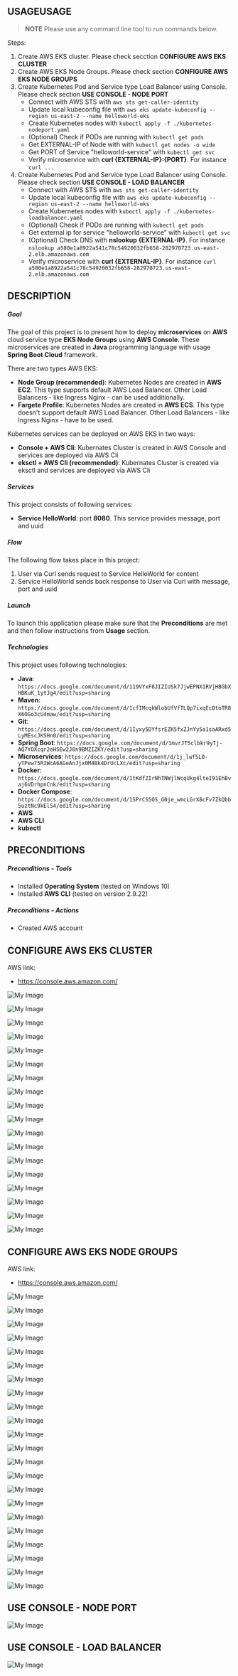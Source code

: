 USAGEUSAGE
-----

> **NOTE** Please use any command line tool to run commands below.

Steps:
1. Create AWS EKS cluster. Please check secction **CONFIGURE AWS EKS CLUSTER**
1. Create AWS EKS Node Groups. Please check section **CONFIGURE AWS EKS NODE GROUPS**
1. Create Kubernetes Pod and Service type Load Balancer using Console. Please check section **USE CONSOLE - NODE PORT**
    * Connect with AWS STS with `aws sts get-caller-identity`
    * Update local kubeconfig file with `aws eks update-kubeconfig --region us-east-2 --name helloworld-eks`
    * Create Kubernetes nodes with `kubectl apply -f ./kubernetes-nodeport.yaml`
    * (Optional) Check if PODs are running with `kubectl get pods`
    * Get EXTERNAL-IP of Node with with `kubectl get nodes -o wide`
    * Get PORT of Service "helloworld-service" with `kubectl get svc`
    * Verify microservice with **curl {EXTERNAL-IP}:{PORT}**. For instance `curl ...`
1. Create Kubernetes Pod and Service type Load Balancer using Console. Please check section **USE CONSOLE - LOAD BALANCER**
    * Connect with AWS STS with `aws sts get-caller-identity`
    * Update local kubeconfig file with `aws eks update-kubeconfig --region us-east-2 --name helloworld-eks`
    * Create Kubernetes nodes with `kubectl apply -f ./kubernetes-loadbalancer.yaml`
    * (Optional) Check if PODs are running with `kubectl get pods`
    * Get external ip for service "helloworld-service" with `kubectl get svc`
    * (Optional) Check DNS with **nslookup {EXTERNAL-IP}**. For instance `nslookup a580e1a8922a541c78c54920032fb658-282970723.us-east-2.elb.amazonaws.com`
    * Verify microservice with **curl {EXTERNAL-IP}**. For instance `curl a580e1a8922a541c78c54920032fb658-282970723.us-east-2.elb.amazonaws.com`


DESCRIPTION
-----------

##### Goal
The goal of this project is to present how to deploy **microservices** on **AWS** cloud service type **EKS Node Groups** using **AWS Console**. These microservices are created in **Java** programming language with usage **Spring Boot Cloud** framework. 

There are two types AWS EKS:
* **Node Group (recommended)**: Kubernetes Nodes are created in **AWS EC2**. This type supports default AWS Load Balancer. Other Load Balancers - like Ingress Nginx - can be used additionally.
* **Fargete Profile**: Kubernetes Nodes are created in **AWS ECS**. This type doesn't support default AWS Load Balancer. Other Load Balancers - like Ingress Nginx - have to be used.

Kubernetes services can be deployed on AWS EKS in two ways:
* **Console + AWS Cli**: Kubernates Cluster is created in AWS Console and services are deployed via AWS Cli
* **eksctl + AWS Cli (recommended)**: Kubernates Cluster is created via eksctl and services are deployed via AWS Cli

##### Services
This project consists of following services:
* **Service HelloWorld**: port **8080**. This service provides message, port and uuid

##### Flow
The following flow takes place in this project:
1. User via Curl sends request to Service HelloWorld for content
1. Service HelloWorld sends back response to User via Curl with message, port and uuid

##### Launch
To launch this application please make sure that the **Preconditions** are met and then follow instructions from **Usage** section.

##### Technologies
This project uses following technologies:
* **Java**: `https://docs.google.com/document/d/119VYxF8JIZIUSk7JjwEPNX1RVjHBGbXHBKuK_1ytJg4/edit?usp=sharing`
* **Maven**: `https://docs.google.com/document/d/1cfIMcqkWlobUfVfTLQp7ixqEcOtoTR8X6OGo3cU4maw/edit?usp=sharing`
* **Git**: `https://docs.google.com/document/d/1Iyxy5DYfsrEZK5fxZJnYy5a1saARxd5LyMEscJKSHn0/edit?usp=sharing`
* **Spring Boot**: `https://docs.google.com/document/d/1mvrJT5clbkr9yTj-AQ7YOXcqr2eHSEw2J8n9BMZIZKY/edit?usp=sharing`
* **Microservices**: `https://docs.google.com/document/d/1j_lwf5L0-yTPew75RIWcA6AGeAnJjx0M4Bk4DrUcLXc/edit?usp=sharing`
* **Docker**: `https://docs.google.com/document/d/1tKdfZIrNhTNWjlWcqUkg4lteI91EhBvaj6VDrhpnCnk/edit?usp=sharing`
* **Docker Compose**: `https://docs.google.com/document/d/1SPrCS5OS_G0je_wmcLGrX8cFv7ZkQbb5uztNc9kElS4/edit?usp=sharing`
* **AWS**
* **AWS CLI**
* **kubectl**


PRECONDITIONS
-------------

##### Preconditions - Tools
* Installed **Operating System** (tested on Windows 10)
* Installed **AWS CLI** (tested on version 2.9.22)


##### Preconditions - Actions
* Created AWS account 


CONFIGURE AWS EKS CLUSTER
-------------------------

AWS link:
* https://console.aws.amazon.com/

![My Image](readme-images/eks-cluster-01.png)

![My Image](readme-images/eks-cluster-02.png)

![My Image](readme-images/eks-cluster-03.png)

![My Image](readme-images/eks-cluster-04.png)

![My Image](readme-images/eks-cluster-05.png)

![My Image](readme-images/eks-cluster-06.png)

![My Image](readme-images/eks-cluster-07.png)

![My Image](readme-images/eks-cluster-08.png)

![My Image](readme-images/eks-cluster-09.png)

![My Image](readme-images/eks-cluster-10.png)

![My Image](readme-images/eks-cluster-11.png)

![My Image](readme-images/eks-cluster-12.png)

![My Image](readme-images/eks-cluster-13.png)

![My Image](readme-images/eks-cluster-14.png)

![My Image](readme-images/eks-cluster-15.png)

![My Image](readme-images/eks-cluster-16.png)

![My Image](readme-images/eks-cluster-17.png)

![My Image](readme-images/eks-cluster-18.png)


CONFIGURE AWS EKS NODE GROUPS
-----------------------------

AWS link:
* https://console.aws.amazon.com/

![My Image](readme-images/eks-rolenode-01.png)

![My Image](readme-images/eks-rolenode-02.png)

![My Image](readme-images/eks-rolenode-03.png)

![My Image](readme-images/eks-rolenode-04.png)

![My Image](readme-images/eks-rolenode-05.png)

![My Image](readme-images/eks-rolenode-06.png)

![My Image](readme-images/eks-rolenode-07.png)

![My Image](readme-images/eks-rolenode-08.png)

![My Image](readme-images/eks-rolenode-09.png)

![My Image](readme-images/eks-rolenode-10.png)

![My Image](readme-images/eks-rolenode-11.png)

![My Image](readme-images/eks-rolenode-12.png)

![My Image](readme-images/eks-rolenode-13.png)

![My Image](readme-images/eks-rolenode-14.png)

![My Image](readme-images/eks-rolenode-15.png)

![My Image](readme-images/eks-rolenode-16.png)

![My Image](readme-images/eks-rolenode-17.png)

![My Image](readme-images/eks-rolenode-18.png)

![My Image](readme-images/eks-rolenode-19.png)

![My Image](readme-images/eks-rolenode-20.png)

![My Image](readme-images/eks-rolenode-21.png)

![My Image](readme-images/eks-rolenode-22.png)


USE CONSOLE - NODE PORT
-----------------------

![My Image](readme-images/console-nodeport-01.png)


USE CONSOLE - LOAD BALANCER
---------------------------

![My Image](readme-images/console-loadbalancer-01.png)